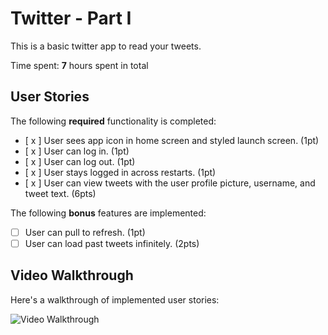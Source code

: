 # Twitter - Part I

This is a basic twitter app to read your tweets.

Time spent: **7** hours spent in total

## User Stories

The following **required** functionality is completed:

- [ x ] User sees app icon in home screen and styled launch screen. (1pt)
- [ x ] User can log in. (1pt)
- [ x ] User can log out. (1pt)
- [ x ] User stays logged in across restarts. (1pt)
- [ x ] User can view tweets with the user profile picture, username, and tweet text. (6pts)

The following **bonus** features are implemented:

- [ ] User can pull to refresh. (1pt)
- [ ] User can load past tweets infinitely. (2pts)

## Video Walkthrough

Here's a walkthrough of implemented user stories:

<img src='http://i.imgur.com/link/to/your/gif/file.gif' title='Video Walkthrough' width='' alt='Video Walkthrough' />
